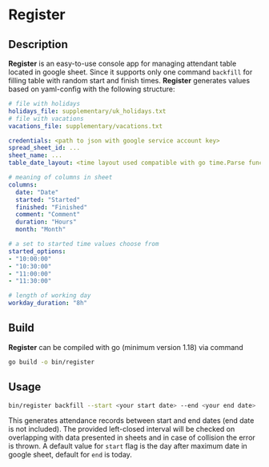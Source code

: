 #  Register
## Description

**Register** is an easy-to-use console app for managing attendant table located in google sheet.
Since it supports only one command `backfill` for filling table with random start and finish times.
**Register** generates values based on yaml-config with the following structure:
```yaml
# file with holidays
holidays_file: supplementary/uk_holidays.txt
# file with vacations
vacations_file: supplementary/vacations.txt

credentials: <path to json with google service account key>
spread_sheet_id: ...
sheet_name: ...
table_date_layout: <time layout used compatible with go time.Parse function>

# meaning of columns in sheet
columns:
  date: "Date"
  started: "Started"
  finished: "Finished"
  comment: "Comment"
  duration: "Hours"
  month: "Month"

# a set to started time values choose from
started_options:
- "10:00:00"
- "10:30:00"
- "11:00:00"
- "11:30:00"

# length of working day
workday_duration: "8h"
```

## Build
**Register** can be compiled with go (minimum version 1.18) via command
```bash
go build -o bin/register
```

## Usage
```bash
bin/register backfill --start <your start date> --end <your end date>
```
This generates attendance records between start and end dates (end date is not included).
The provided left-closed interval will be checked on overlapping with data presented in sheets
and in case of collision the error is thrown. A default value for `start` flag is the day after maximum
date in google sheet, default for `end` is today. 
